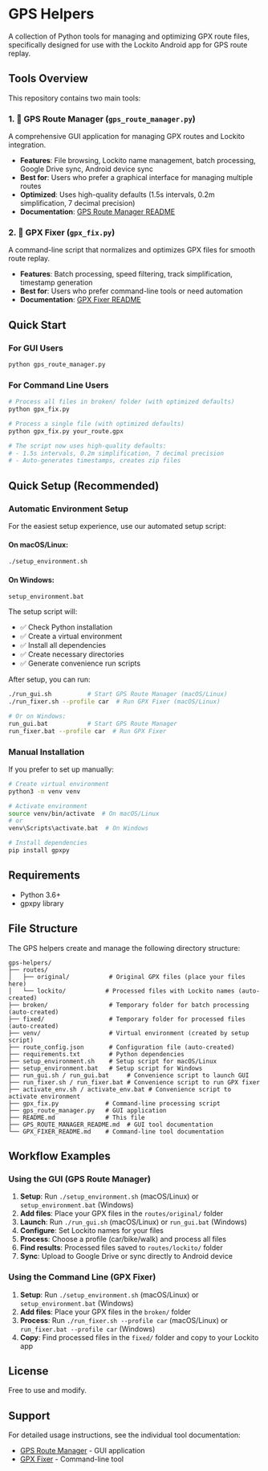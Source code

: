# GPS Helpers

A collection of Python tools for managing and optimizing GPX route files, specifically designed for use with the Lockito Android app for GPS route replay.

## Tools Overview

This repository contains two main tools:

### 1. 📱 GPS Route Manager (`gps_route_manager.py`)
A comprehensive GUI application for managing GPX routes and Lockito integration.
- **Features**: File browsing, Lockito name management, batch processing, Google Drive sync, Android device sync
- **Best for**: Users who prefer a graphical interface for managing multiple routes
- **Optimized**: Uses high-quality defaults (1.5s intervals, 0.2m simplification, 7 decimal precision)
- **Documentation**: [GPS Route Manager README](GPS_ROUTE_MANAGER_README.md)

### 2. 🔧 GPX Fixer (`gpx_fix.py`) 
A command-line script that normalizes and optimizes GPX files for smooth route replay.
- **Features**: Batch processing, speed filtering, track simplification, timestamp generation
- **Best for**: Users who prefer command-line tools or need automation
- **Documentation**: [GPX Fixer README](GPX_FIXER_README.md)

## Quick Start

### For GUI Users
```bash
python gps_route_manager.py
```

### For Command Line Users
```bash
# Process all files in broken/ folder (with optimized defaults)
python gpx_fix.py

# Process a single file (with optimized defaults)
python gpx_fix.py your_route.gpx

# The script now uses high-quality defaults:
# - 1.5s intervals, 0.2m simplification, 7 decimal precision
# - Auto-generates timestamps, creates zip files
```

## Quick Setup (Recommended)

### Automatic Environment Setup

For the easiest setup experience, use our automated setup script:

#### On macOS/Linux:
```bash
./setup_environment.sh
```

#### On Windows:
```batch
setup_environment.bat
```

The setup script will:
- ✅ Check Python installation
- ✅ Create a virtual environment
- ✅ Install all dependencies
- ✅ Create necessary directories
- ✅ Generate convenience run scripts

After setup, you can run:
```bash
./run_gui.sh          # Start GPS Route Manager (macOS/Linux)
./run_fixer.sh --profile car  # Run GPX Fixer (macOS/Linux)

# Or on Windows:
run_gui.bat           # Start GPS Route Manager
run_fixer.bat --profile car  # Run GPX Fixer
```

### Manual Installation

If you prefer to set up manually:

```bash
# Create virtual environment
python3 -m venv venv

# Activate environment
source venv/bin/activate  # On macOS/Linux
# or
venv\Scripts\activate.bat  # On Windows

# Install dependencies
pip install gpxpy
```

## Requirements
- Python 3.6+
- gpxpy library

## File Structure

The GPS helpers create and manage the following directory structure:

```
gps-helpers/
├── routes/
│   ├── original/           # Original GPX files (place your files here)
│   └── lockito/           # Processed files with Lockito names (auto-created)
├── broken/                 # Temporary folder for batch processing (auto-created)
├── fixed/                  # Temporary folder for processed files (auto-created)
├── venv/                   # Virtual environment (created by setup script)
├── route_config.json       # Configuration file (auto-created)
├── requirements.txt        # Python dependencies
├── setup_environment.sh    # Setup script for macOS/Linux
├── setup_environment.bat   # Setup script for Windows
├── run_gui.sh / run_gui.bat     # Convenience script to launch GUI
├── run_fixer.sh / run_fixer.bat # Convenience script to run GPX fixer
├── activate_env.sh / activate_env.bat # Convenience script to activate environment
├── gpx_fix.py             # Command-line processing script
├── gps_route_manager.py   # GUI application
├── README.md              # This file
├── GPS_ROUTE_MANAGER_README.md  # GUI tool documentation
└── GPX_FIXER_README.md    # Command-line tool documentation
```

## Workflow Examples

### Using the GUI (GPS Route Manager)
1. **Setup**: Run `./setup_environment.sh` (macOS/Linux) or `setup_environment.bat` (Windows)
2. **Add files**: Place your GPX files in the `routes/original/` folder
3. **Launch**: Run `./run_gui.sh` (macOS/Linux) or `run_gui.bat` (Windows)
4. **Configure**: Set Lockito names for your files
5. **Process**: Choose a profile (car/bike/walk) and process all files
6. **Find results**: Processed files saved to `routes/lockito/` folder
7. **Sync**: Upload to Google Drive or sync directly to Android device

### Using the Command Line (GPX Fixer)
1. **Setup**: Run `./setup_environment.sh` (macOS/Linux) or `setup_environment.bat` (Windows)
2. **Add files**: Place your GPX files in the `broken/` folder
3. **Process**: Run `./run_fixer.sh --profile car` (macOS/Linux) or `run_fixer.bat --profile car` (Windows)
4. **Copy**: Find processed files in the `fixed/` folder and copy to your Lockito app

## License

Free to use and modify.

## Support

For detailed usage instructions, see the individual tool documentation:
- [GPS Route Manager](GPS_ROUTE_MANAGER_README.md) - GUI application
- [GPX Fixer](GPX_FIXER_README.md) - Command-line tool

